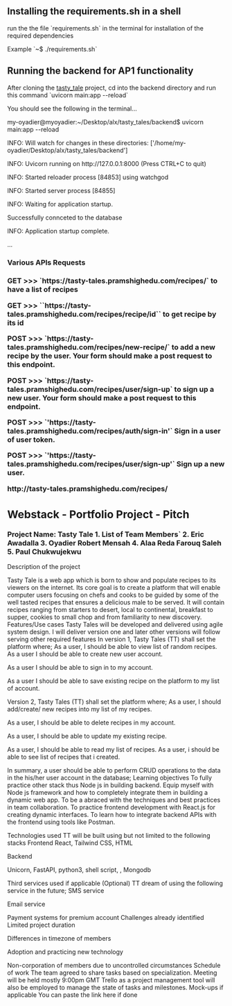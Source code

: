 
<h2>Installing the requirements.sh in a shell</h2>
<p>run the the file `requirements.sh` in the terminal for installation of the required dependencies</p>
<p>Example `~$ ./requirements.sh`

<h2> Running the backend for AP1 functionality</h2>
<p>After cloning the <a  href="https://github.com/oyadier/tasty_tales.git">tasty_tale</a> project, cd into the backend directory and run this command `uvicorn main:app --reload`
<p>You should see the following in the terminal...</p>
<p> my-oyadier@myoyadier:~/Desktop/alx/tasty_tales/backend$ uvicorn main:app --reload</p>
<p>INFO:     Will watch for changes in these directories: ['/home/my-oyadier/Desktop/alx/tasty_tales/backend']</p>
<p>INFO:     Uvicorn running on http://127.0.0.1:8000 (Press CTRL+C to quit)</p>
<p>INFO:     Started reloader process [84853] using watchgod</p>
<p>INFO:     Started server process [84855]</p>
<p>INFO:     Waiting for application startup.</p>
<p>Successfully connceted to the database</p>
<p>INFO:     Application startup complete.</p>
<p>...</p>
</p>

<h3>Various APIs Requests<h3>
<div><p>GET >>> `https://tasty-tales.pramshighedu.com/recipes/` to have a list of recipes</p>
<P>GET >>> ``https://tasty-tales.pramshighedu.com/recipes/recipe/id`` to get recipe by its id</p>
<p>POST >>> `https://tasty-tales.pramshighedu.com/recipes/new-recipe/` to add a new recipe by the user. Your form should make a post request to this endpoint. </p>
<p>POST >>> `https://tasty-tales.pramshighedu.com/recipes/user/sign-up` to sign up a new user. Your form should make a post request to this endpoint. </p>
<p>POST >>> `'https://tasty-tales.pramshighedu.com/recipes/auth/sign-in'` Sign in a user of user token. </p>
<p>POST >>> `'https://tasty-tales.pramshighedu.com/recipes/user/sign-up'` Sign up a new user. </p>
</div>
<span>
http://tasty-tales.pramshighedu.com/recipes/

<span>

<h2>Webstack - Portfolio Project - Pitch</h2>
Project Name: Tasty Tale
1. List of Team Members`
2. Eric Awadalla
3. Oyadier Robert Mensah
4. Alaa Reda Farouq Saleh
5. Paul Chukwujekwu

</h2>Description of the project</h2>
	 	 	 	
Tasty Tale is a web app which is born to show and populate recipes to its viewers on the internet. Its core goal is to create a platform that will enable computer users focusing on chefs and cooks to be guided by some of the well tasted recipes that ensures a delicious male to be served.
It will contain recipes ranging from starters to desert, local to continental, breakfast to supper, cookies to small chop and from familiarity to new discovery.
Features/Use cases
Tasty Tales will be developed and delivered using agile system design. I will deliver version one and later other versions will follow serving other required features
In version 1, Tasty Tales (TT) shall set the platform where;
As a user, I should be able to view list of random recipes.
As a  user I should be able to create new user account.
 	
As a user I should be able to sign in to my account.
 	
As a user I should be able to save existing recipe on the platform to 	my list of account.


Version 2, Tasty Tales (TT) shall set the platform where;
As a user, I should add/create/ new recipes into my list of my recipes.
 	
As a user, I should be able to delete recipes in my account.
 	
As a user, I should be able to update my existing recipe.
 	
As a user, I should be able to read my list of recipes.
As a user, i should be able to see list of recipes that i created.


In summary, a user should be able to perform CRUD operations to the data in the his/her user account in the database;
Learning objectives
To fully practice other stack thus Node js in building backend.
Equip myself with Node js framework and how to completely integrate them in building a dynamic web app.
To be a abraced with the techniques and best practices in team collaboration.
To practice frontend development with React.js for creating dynamic interfaces.
To learn how to integrate backend APIs with the frontend using tools like Postman.

Technologies used
TT will be built using but not limited to the following stacks
Frontend
React, Tailwind CSS, HTML
 	
Backend

Unicorn, FastAPI, python3, shell script, , Mongodb


Third services used if applicable (Optional)
TT dream of using the following service in the future;
SMS 	service
 	
Email service
 	
Payment systems for premium account
Challenges already identified
Limited project duration
 	
Differences in timezone of members
 	
Adoption and practicing new technology
 	
Non-corporation of members due to uncontrolled circumstances
Schedule of work
The team agreed to share tasks based on specialization. Meeting will be held mostly 9:00pm GMT
Trello as a project management tool will also be employed to manage the state of tasks and milestones.
Mock-ups if applicable
You can paste the link here if done

